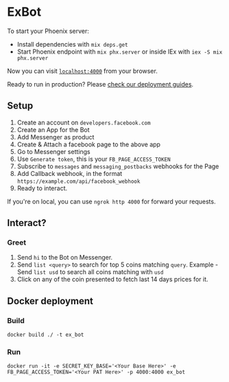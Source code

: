 # ExBot

To start your Phoenix server:

  * Install dependencies with `mix deps.get`
  * Start Phoenix endpoint with `mix phx.server` or inside IEx with `iex -S mix phx.server`

Now you can visit [`localhost:4000`](http://localhost:4000) from your browser.

Ready to run in production? Please [check our deployment guides](https://hexdocs.pm/phoenix/deployment.html).

## Setup

1. Create an account on `developers.facebook.com`
2. Create an App for the Bot
3. Add Messenger as product
4. Create & Attach a facebook page to the above app
5. Go to Messenger settings
6. Use `Generate token`, this is your `FB_PAGE_ACCESS_TOKEN`
7. Subscribe to `messages` and `messaging_postbacks` webhooks for the Page
8. Add Callback webhook, in the format `https://example.com/api/facebook_webhook`
9. Ready to interact.

If you're on local, you can use `ngrok http 4000` for forward your requests.

## Interact?

### Greet
1. Send `hi` to the Bot on Messenger.
2. Send `list <query>` to search for top 5 coins matching `query`.
   Example - Send `list usd` to search all coins matching with `usd`
3. Click on any of the coin presented to fetch last 14 days prices for it.


## Docker deployment
### Build
```
docker build ./ -t ex_bot
```
### Run
```
docker run -it -e SECRET_KEY_BASE='<Your Base Here>' -e FB_PAGE_ACCESS_TOKEN='<Your PAT Here>' -p 4000:4000 ex_bot
```
